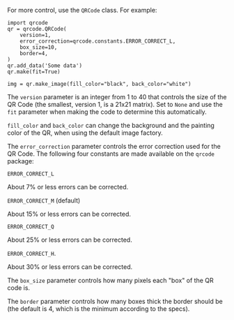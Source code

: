 For more control, use the `QRCode` class. For example:

``` {.python}
import qrcode
qr = qrcode.QRCode(
    version=1,
    error_correction=qrcode.constants.ERROR_CORRECT_L,
    box_size=10,
    border=4,
)
qr.add_data('Some data')
qr.make(fit=True)

img = qr.make_image(fill_color="black", back_color="white")
```

The `version` parameter is an integer from 1 to 40 that controls the
size of the QR Code (the smallest, version 1, is a 21x21 matrix). Set to
`None` and use the `fit` parameter when making the code to determine
this automatically.

`fill_color` and `back_color` can change the background and the painting
color of the QR, when using the default image factory.

The `error_correction` parameter controls the error correction used for
the QR Code. The following four constants are made available on the
`qrcode` package:

`ERROR_CORRECT_L`

About 7% or less errors can be corrected.

`ERROR_CORRECT_M` (default)

About 15% or less errors can be corrected.

`ERROR_CORRECT_Q`

About 25% or less errors can be corrected.

`ERROR_CORRECT_H`.

About 30% or less errors can be corrected.

The `box_size` parameter controls how many pixels each \"box\" of the QR
code is.

The `border` parameter controls how many boxes thick the border should
be (the default is 4, which is the minimum according to the specs).

